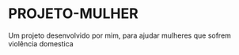 # PROJETO-MULHER
Um projeto desenvolvido por mim, para ajudar mulheres que sofrem violência domestica
